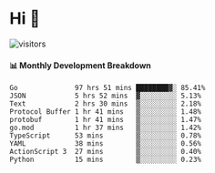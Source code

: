 # Hi 👋
 
![visitors](https://visitor-badge.glitch.me/badge?page_id=sorcererxw.sorcererx)

#### 📊 Monthly Development Breakdown

<!--START_SECTION:waka-->
```text
Go              97 hrs 51 mins ████████▓░ 85.41%
JSON            5 hrs 52 mins  ▓░░░░░░░░░ 5.13%
Text            2 hrs 30 mins  ▒░░░░░░░░░ 2.18%
Protocol Buffer 1 hr 41 mins   ▒░░░░░░░░░ 1.48%
protobuf        1 hr 41 mins   ▒░░░░░░░░░ 1.47%
go.mod          1 hr 37 mins   ▒░░░░░░░░░ 1.42%
TypeScript      53 mins        ▒░░░░░░░░░ 0.78%
YAML            38 mins        ▒░░░░░░░░░ 0.56%
ActionScript 3  27 mins        ▒░░░░░░░░░ 0.40%
Python          15 mins        ▒░░░░░░░░░ 0.23%
```
<!--END_SECTION:waka-->
